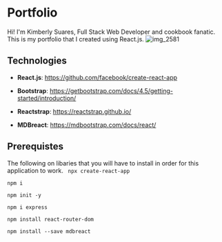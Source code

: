 # Portfolio

Hi! I'm Kimberly Suares, Full Stack Web Developer and cookbook fanatic. This is my portfolio that I created using React.js. 
![img_2581](https://user-images.githubusercontent.com/44280043/84090320-73827a80-a9bf-11ea-849a-d69fba7f3cd6.jpg)


## Technologies
- **React.js**: https://github.com/facebook/create-react-app

- **Bootstrap**: https://getbootstrap.com/docs/4.5/getting-started/introduction/

- **Reactstrap**:  https://reactstrap.github.io/

- **MDBreact**: https://mdbootstrap.com/docs/react/


## Prerequistes
The following on libaries that you will have to install in order for this application to work. 
``` npx create-react-app```

``` npm i ```

``` npm init -y ```

``` npm i express ```

``` npm install react-router-dom ```

```npm install --save mdbreact ```
